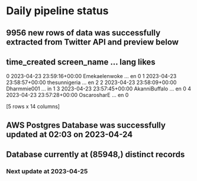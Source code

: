 # Daily pipeline status
## 9956 new rows of data was successfully extracted from Twitter API and preview below
##                time_created    screen_name  ... lang likes
0 2023-04-23 23:59:16+00:00  Emekaelenwoke  ...   en     0
1 2023-04-23 23:58:57+00:00  thesunnigeria  ...   en     2
2 2023-04-23 23:58:09+00:00    Dharmmie001  ...   in     1
3 2023-04-23 23:57:45+00:00  AkanniBuffalo  ...   en     0
4 2023-04-23 23:57:28+00:00    OscarosharE  ...   en     0

[5 rows x 14 columns]
## AWS Postgres Database was successfully updated at  02:03 on 2023-04-24
## Database currently at (85948,) distinct records
### Next update at 2023-04-25
